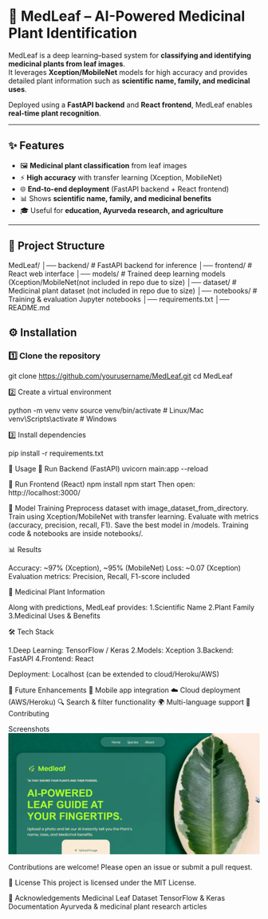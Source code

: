 # 🌿 MedLeaf – AI-Powered Medicinal Plant Identification  

MedLeaf is a deep learning–based system for **classifying and identifying medicinal plants from leaf images**.  
It leverages **Xception/MobileNet** models for high accuracy and provides detailed plant information such as **scientific name, family, and medicinal uses**.  

Deployed using a **FastAPI backend** and **React frontend**, MedLeaf enables **real-time plant recognition**.  

---

## ✨ Features  
- 🖼️ **Medicinal plant classification** from leaf images  
- ⚡ **High accuracy** with transfer learning (Xception, MobileNet)  
- 🌐 **End-to-end deployment** (FastAPI backend + React frontend)  
- 📊 Shows **scientific name, family, and medicinal benefits**  
- 🎓 Useful for **education, Ayurveda research, and agriculture**  

---

## 📂 Project Structure  
MedLeaf/
│── backend/ # FastAPI backend for inference
│── frontend/ # React web interface
│── models/ # Trained deep learning models (Xception/MobileNet(not included in repo due to size)
│── dataset/ # Medicinal plant dataset (not included in repo due to size)
│── notebooks/ # Training & evaluation Jupyter notebooks
│── requirements.txt
│── README.md

## ⚙️ Installation  

### 1️⃣ Clone the repository  

git clone https://github.com/yourusername/MedLeaf.git
cd MedLeaf

2️⃣ Create a virtual environment

python -m venv venv
source venv/bin/activate   # Linux/Mac
venv\Scripts\activate      # Windows

3️⃣ Install dependencies

pip install -r requirements.txt

🚀 Usage
🔹 Run Backend (FastAPI)
uvicorn main:app --reload

🔹 Run Frontend (React)
npm install
npm start
Then open: http://localhost:3000/

🧠 Model Training
Preprocess dataset with image_dataset_from_directory.
Train using Xception/MobileNet with transfer learning.
Evaluate with metrics (accuracy, precision, recall, F1).
Save the best model in /models.
Training code & notebooks are inside notebooks/.

📊 Results

Accuracy: ~97% (Xception), ~95% (MobileNet)
Loss: ~0.07 (Xception)
Evaluation metrics: Precision, Recall, F1-score included



🌿 Medicinal Plant Information

Along with predictions, MedLeaf provides:
1.Scientific Name
2.Plant Family
3.Medicinal Uses & Benefits

🛠️ Tech Stack

1.Deep Learning: TensorFlow / Keras
2.Models: Xception
3.Backend: FastAPI
4.Frontend: React

Deployment: Localhost (can be extended to cloud/Heroku/AWS)

📌 Future Enhancements
📱 Mobile app integration
☁️ Cloud deployment (AWS/Heroku)
🔍 Search & filter functionality
🌍 Multi-language support
🤝 Contributing

Screenshots
![image alt](https://github.com/tashakurshh/medleaf/blob/6468e1c0b849c97f067fba81c4405b9f1c2b96f0/leaf.png)

Contributions are welcome! Please open an issue or submit a pull request.

📜 License
This project is licensed under the MIT License.

🙌 Acknowledgements
Medicinal Leaf Dataset
TensorFlow & Keras Documentation
Ayurveda & medicinal plant research articles
